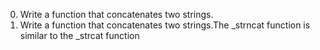0. Write a function that concatenates two strings.
1. Write a function that concatenates two strings.The _strncat function is similar to the _strcat function
